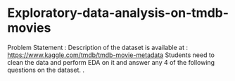 # Exploratory-data-analysis-on-tmdb-movies
Problem Statement :  Description of the dataset is available at : https://www.kaggle.com/tmdb/tmdb-movie-metadata  Students need to clean the data and perform EDA on it and answer any 4 of the following questions on the dataset.  .

